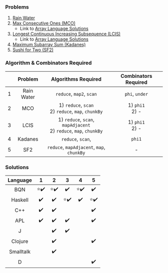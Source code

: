 ### Problems

1. [Rain Water](https://leetcode.com/problems/trapping-rain-water/description/)
2. [Max Consecutive Ones (MCO)](https://leetcode.com/problems/max-consecutive-ones/)
   * Link to [Array Language Solutions](https://github.com/codereport/array-language-comparisons/blob/main/comparisons/leetcode/P0485_MCO.md)
3. [Longest Continuous Increasing Subsequence (LCIS)](https://leetcode.com/problems/longest-continuous-increasing-subsequence/)
   * Link to [Array Language Solutions](https://github.com/codereport/array-language-comparisons/blob/main/comparisons/leetcode/P00674_LCIS.md)
4. [Maximum Subarray Sum (Kadanes)](https://leetcode.com/problems/maximum-subarray/)
5. [Sushi for Two (SF2)](https://codeforces.com/contest/1138/problem/A)

### Algorithm & Combinators Required

|       |  Problem   |                          Algorithms Required                          | Combinators Required |
| :---: | :--------: | :-------------------------------------------------------------------: | :------------------: |
|   1   | Rain Water |                       `reduce`, `map2`, `scan`                        |    `phi`, `under`    |
|   2   |    MCO     |        1) `reduce`, `scan` <br> 2) `reduce`, `map`, `chunkBy`         | 1) `phi1` <br> 2) -  |
|   3   |    LCIS    | 1) `reduce`, `scan`, `mapAdjacent` <br> 2) `reduce`, `map`, `chunkBy` | 1) `phi1` <br> 2) -  |
|   4   |  Kadanes   |                           `reduce`, `scan`,                            |        `phi1`        |
|   5   |    SF2     |               `reduce`, `mapAdjacent`, `map`, `chunkBy`               |          -           |

### Solutions

| Language  |            1             |            2             |            3             |            4             |            5             |
| :-------: | :----------------------: | :----------------------: | :----------------------: | :----------------------: | :----------------------: |
|    BQN    | :star::heavy_check_mark: | :star::heavy_check_mark: |    :heavy_check_mark:    | :star::heavy_check_mark: |    :heavy_check_mark:    |
|  Haskell  |    :heavy_check_mark:    |    :heavy_check_mark:    | :star::heavy_check_mark: |    :heavy_check_mark:    | :star::heavy_check_mark: |
|    C++    |    :heavy_check_mark:    |    :heavy_check_mark:    |                          |                          |    :heavy_check_mark:    |
|    APL    |    :heavy_check_mark:    |    :heavy_check_mark:    |    :heavy_check_mark:    |                          |    :heavy_check_mark:    |
|     J     |                          |    :heavy_check_mark:    |    :heavy_check_mark:    |                          |                          |
|  Clojure  |                          |    :heavy_check_mark:    |                          |                          |    :heavy_check_mark:    |
| Smalltalk |                          |    :heavy_check_mark:    |                          |                          |                          |
|     D     |                          |                          |                          |                          |    :heavy_check_mark:    |
